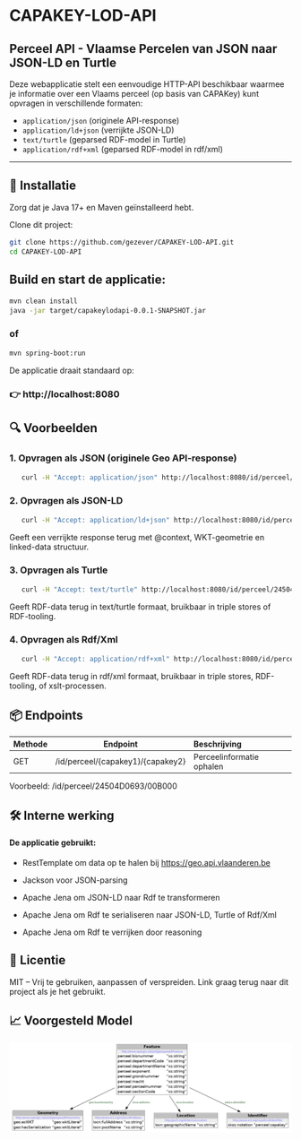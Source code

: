 # CAPAKEY-LOD-API
## Perceel API - Vlaamse Percelen van JSON naar JSON-LD en Turtle

Deze webapplicatie stelt een eenvoudige HTTP-API beschikbaar waarmee je informatie over een Vlaams perceel (op basis van CAPAKey) kunt opvragen in verschillende formaten:

- `application/json` (originele API-response)
- `application/ld+json` (verrijkte JSON-LD)
- `text/turtle` (geparsed RDF-model in Turtle)
- `application/rdf+xml` (geparsed RDF-model in rdf/xml)

---

## 🔧 Installatie

Zorg dat je Java 17+ en Maven geïnstalleerd hebt.

Clone dit project:

```bash
git clone https://github.com/gezever/CAPAKEY-LOD-API.git
cd CAPAKEY-LOD-API
```


## Build en start de applicatie:

```bash
mvn clean install
java -jar target/capakeylodapi-0.0.1-SNAPSHOT.jar
```
### of

```bash
mvn spring-boot:run
```

De applicatie draait standaard op:

### 👉 http://localhost:8080

## 🔍 Voorbeelden
### 1. Opvragen als JSON (originele Geo API-response)
```bash
   curl -H "Accept: application/json" http://localhost:8080/id/perceel/24504D0693/00B000
```   
### 2. Opvragen als JSON-LD
```bash
   curl -H "Accept: application/ld+json" http://localhost:8080/id/perceel/24504D0693/00B000
```      
   Geeft een verrijkte response terug met @context, WKT-geometrie en linked-data structuur.

### 3. Opvragen als Turtle
```bash
   curl -H "Accept: text/turtle" http://localhost:8080/id/perceel/24504D0693/00B000
```
   Geeft RDF-data terug in text/turtle formaat, bruikbaar in triple stores of RDF-tooling.

### 4. Opvragen als Rdf/Xml
```bash
   curl -H "Accept: application/rdf+xml" http://localhost:8080/id/perceel/24504D0693/00B000
```
Geeft RDF-data terug in rdf/xml formaat, bruikbaar in triple stores, RDF-tooling, of xslt-processen.

## 📦 Endpoints
| Methode | Endpoint | Beschrijving |
| :----- | :-----: | :----- |
| GET | /id/perceel/{capakey1}/{capakey2} | Perceelinformatie ophalen |

Voorbeeld:
/id/perceel/24504D0693/00B000

## 🛠 Interne werking
#### De applicatie gebruikt:

 - RestTemplate om data op te halen bij https://geo.api.vlaanderen.be

 - Jackson voor JSON-parsing

 - Apache Jena om JSON-LD naar Rdf te transformeren 

 - Apache Jena om Rdf te serialiseren naar JSON-LD, Turtle of Rdf/Xml

 - Apache Jena om Rdf te verrijken door reasoning


## 📝 Licentie
MIT – Vrij te gebruiken, aanpassen of verspreiden. Link graag terug naar dit project als je het gebruikt.


## 📈 Voorgesteld Model

![Model](src/documentation/model.png)